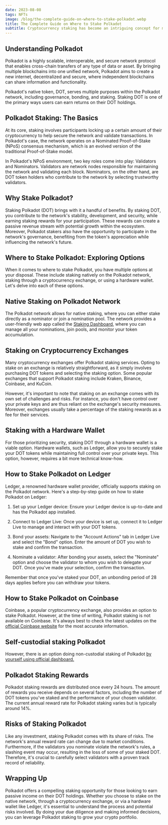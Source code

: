 ```yaml
---
date: 2023-08-08
tags: NFTs
image: /blog/the-complete-guide-on-where-to-stake-polkadot.webp
title: The Complete Guide on Where to Stake Polkadot
subtitle: Cryptocurrency staking has become an intriguing concept for many investors to earn passive income. One such coin that offers staking opportunities is Polkadot (DOT). This article provides detailed insights on where to stake Polkadot and guides you through the staking process on various platforms, including Ledger and Coinbase.
---
```


## Understanding Polkadot

Polkadot is a highly scalable, interoperable, and secure network protocol that enables cross-chain transfers of any type of data or asset. By bringing multiple blockchains into one unified network, Polkadot aims to create a new internet, decentralized and secure, where independent blockchains can share information and functionality.

Polkadot's native token, DOT, serves multiple purposes within the Polkadot network, including governance, bonding, and staking. Staking DOT is one of the primary ways users can earn returns on their DOT holdings.

## Polkadot Staking: The Basics

At its core, staking involves participants locking up a certain amount of their cryptocurrency to help secure the network and validate transactions. In Polkadot's case, the network operates on a Nominated Proof-of-Stake (NPoS) consensus mechanism, which is an evolved version of the traditional Proof-of-Stake model.

In Polkadot's NPoS environment, two key roles come into play: Validators and Nominators. Validators are network nodes responsible for maintaining the network and validating each block. Nominators, on the other hand, are DOT token holders who contribute to the network by selecting trustworthy validators.

## Why Stake Polkadot?

Staking Polkadot (DOT) brings with it a handful of benefits. By staking DOT, you contribute to the network's stability, development, and security, while earning staking rewards for your participation. These rewards can create a passive revenue stream with potential growth within the ecosystem. Moreover, Polkadot stakers also have the opportunity to participate in the network's governance, benefiting from the token's appreciation while influencing the network's future.

## Where to Stake Polkadot: Exploring Options

When it comes to where to stake Polkadot, you have multiple options at your disposal. These include staking natively on the Polkadot network, staking through a cryptocurrency exchange, or using a hardware wallet. Let's delve into each of these options.

## Native Staking on Polkadot Network

The Polkadot network allows for native staking, where you can either stake directly as a nominator or join a nomination pool. The network provides a user-friendly web app called the [Staking Dashboard](https://staking.polkadot.network/), where you can manage all your nominations, join pools, and monitor your token accumulation.

## Staking on Cryptocurrency Exchanges

Many cryptocurrency exchanges offer Polkadot staking services. Opting to stake on an exchange is relatively straightforward, as it simply involves purchasing DOT tokens and selecting the staking option. Some popular exchanges that support Polkadot staking include Kraken, Binance, Coinbase, and KuCoin.

However, it's important to note that staking on an exchange comes with its own set of challenges and risks. For instance, you don't have control over your private keys and are thus reliant on the exchange's security measures. Moreover, exchanges usually take a percentage of the staking rewards as a fee for their services.

## Staking with a Hardware Wallet

For those prioritizing security, staking DOT through a hardware wallet is a viable option. Hardware wallets, such as Ledger, allow you to securely stake your DOT tokens while maintaining full control over your private keys. This option, however, requires a bit more technical know-how.

## How to Stake Polkadot on Ledger

Ledger, a renowned hardware wallet provider, officially supports staking on the Polkadot network. Here's a step-by-step guide on how to stake Polkadot on Ledger:

1. Set up your Ledger device: Ensure your Ledger device is up-to-date and has the Polkadot app installed.

2. Connect to Ledger Live: Once your device is set up, connect it to Ledger Live to manage and interact with your DOT tokens.

3. Bond your assets: Navigate to the "Account Actions" tab in Ledger Live and select the "Bond" option. Enter the amount of DOT you wish to stake and confirm the transaction.

4. Nominate a validator: After bonding your assets, select the "Nominate" option and choose the validator to whom you wish to delegate your DOT. Once you've made your selection, confirm the transaction.

Remember that once you've staked your DOT, an unbonding period of 28 days applies before you can withdraw your tokens.

## How to Stake Polkadot on Coinbase

Coinbase, a popular cryptocurrency exchange, also provides an option to stake Polkadot. However, at the time of writing, Polkadot staking is not available on Coinbase. It's always best to check the latest updates on the [official Coinbase website](https://www.coinbase.com/) for the most accurate information.

## Self-custodial staking Polkadot

However, there is an option doing non-custodial staking of Polkadot [by yourself using official dashboard.](https://staking.polkadot.network/)

## Polkadot Staking Rewards

Polkadot staking rewards are distributed once every 24 hours. The amount of rewards you receive depends on several factors, including the number of DOT tokens you've staked and the performance of your chosen validator. The current annual reward rate for Polkadot staking varies but is typically around 14%.

## Risks of Staking Polkadot

Like any investment, staking Polkadot comes with its share of risks. The network's annual reward rate can change due to market conditions. Furthermore, if the validators you nominate violate the network's rules, a slashing event may occur, resulting in the loss of some of your staked DOT. Therefore, it's crucial to carefully select validators with a proven track record of reliability.

## Wrapping Up

Polkadot offers a compelling staking opportunity for those looking to earn passive income on their DOT holdings. Whether you choose to stake on the native network, through a cryptocurrency exchange, or via a hardware wallet like Ledger, it's essential to understand the process and potential risks involved. By doing your due diligence and making informed decisions, you can leverage Polkadot staking to grow your crypto portfolio.